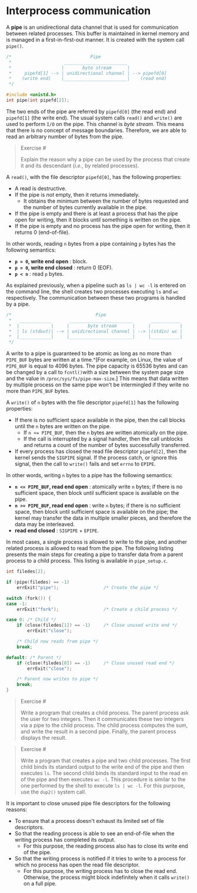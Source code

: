 # Interprocess communication

A **pipe** is an unidirectional data channel that is used for communication
between related processes. This buffer is maintained in kernel memory and is
managed in a first-in-first-out manner.  It is created with the system call
`pipe()`.

```C
/*                              Pipe
 *                    ________________________
 *                   |       byte stream      |
 *     pipefd[1] --> | unidirectional channel | --> pipefd[0]
 *    (write end)    |________________________|    (read end)
 */

#include <unistd.h>
int pipe(int pipefd[2]);
```

The two ends of the pipe are referred by `pipefd[0]` (the read end) and
`pipefd[1]` (the write end). The usual system calls `read()` and `write()` are
used to perform `I/O` on the pipe. This channel is *byte stream*. This means
that there is no concept of message boundaries. Therefore, we are able to read
an arbitrary number of bytes from the pipe.

> Exercise #
>
> Explain the reason why a pipe can be used by the process that create it and its
> descendant (*i.e.*, by related processes).

A `read()`, with the file descriptor `pipefd[0]`, has the following properties:

* A read is destructive.
* If the pipe is *not* empty, then it returns immediately.
    * It obtains the minimum between the number of bytes requested and the
        number of bytes currently available in the pipe.
* If the pipe is empty and there is at least a process that has the pipe open
    for writing, then it blocks until something is written on the pipe.
* If the pipe is empty and no process has the pipe open for writing, then it
    returns 0 (end-of-file).

In other words, reading `n` bytes from a pipe containing `p` bytes has the
following semantics:

* **`p = 0`, write end open** : block.
* **`p = 0`, write end closed** : return 0 (EOF).
* **`p < n`** : read `p` bytes.

As explained previously, when a pipeline such as `ls | wc -l` is entered on the
command line, the shell creates two processes executing `ls` and `wc`
respectively.  The communication between these two programs is handled by a
pipe.

```C
/*                                Pipe
 *   ____________       ________________________       ___________
 *  |            |     |       byte stream      |     |           |
 *  | ls (stdout)| --> | unidirectional channel | --> |(stdin) wc |
 *  |____________|     |________________________|     |___________|
 */
```

A write to a pipe is guaranteed to be atomic as long as no more than `PIPE_BUF`
bytes are written at a time.^[For example, on Linux, the value of `PIPE_BUF` is
equal to 4096 bytes. The pipe capacity is 65536 bytes and can be changed by a
call to `fcntl()`with a size between the system page size and the value in
`/proc/sys/fs/pipe-max-size`.] This means that data written by multiple process
on the same pipe won't be intermingled if they write no more than `PIPE_BUF`
bytes.

A `write()` of `n` bytes with the file descriptor `pipefd[1]` has the following
properties:

* If there is no sufficient space available in the pipe, then the call blocks
    until the `n` bytes are written on the pipe.
    * If `n <= PIPE_BUF`, then the `n` bytes are written atomically on the pipe.
    * If the call is interrupted by a signal handler, then the call unblocks and
        returns a count of the number of bytes successfully transferred.
* If every process has closed the read file descriptor `pipefd[2]`, then the 
    kernel sends the `SIGPIPE` signal. If the process catch, or ignore this
    signal, then the call to `write()` fails and set `errno` to `EPIPE`.

In other words, writing `n` bytes to a pipe has the following semantics:

* **`n <= PIPE_BUF`, read end open** : atomically write `n` bytes; if there is
    no sufficient space, then block until sufficient space is available on the
    pipe.
* **`n >= PIPE_BUF`, read end open** : write `n` bytes; if there is
    no sufficient space, then block until sufficient space is available on the
    pipe; the kernel may transfer the data in multiple smaller pieces, and
    therefore the data may be interleaved.
* **read end closed** : `SIGPIPE` + `EPIPE`.

In most cases, a single process is allowed to write to the pipe, and another
related process is allowed to read from the pipe. The following listing presents
the main steps for creating a pipe to transfer data from a parent process to a
child process. This listing is available in `pipe_setup.c`.

```C
int filedes[2];

if (pipe(filedes) == -1)
    errExit("pipe");                 /* Create the pipe */

switch (fork()) {
case -1:
    errExit("fork");                 /* Create a child process */

case 0: /* Child */
    if (close(filedes[1]) == -1)     /* Close unused write end */
        errExit("close");

    /* Child now reads from pipe */
    break;

default: /* Parent */
    if (close(filedes[0]) == -1)     /* Close unused read end */
        errExit("close");

    /* Parent now writes to pipe */
    break;
}
```

> Exercise #
>
> Write a program that creates a child process. The parent process ask the user
> for two integers. Then it communicates these two integers via a pipe to the
> child process. The child process computes the sum, and write the result in a
> second pipe. Finally, the parent process displays the result.

> Exercise #
>
> Write a program that creates a pipe and two child processes. The first child binds
> its standard output to the write end of the pipe and then executes `ls`. The
> second child binds its standard input to the read en of the pipe and then
> executes `wc -l`. This procedure is similar to the one performed by the shell to
> execute `ls | wc -l`. For this purpose, use the `dup2()` system call.

It is important to close unused pipe file descriptors for the following reasons:

* To ensure that a process doesn't exhaust its limited set of file descriptors.
* So that the reading process is able to see an end-of-file when the writing
    process has completed its output.
    * For this purpose, the reading process also has to close its write end of
        the pipe.
* So that the writing process is notified if it tries to write to a process for
    which no process has open the read file descriptor.
    * For this purpose, the writing process has to close the read end.
      Otherwise, the process might block indefinitely when it calls `write()`
      on a full pipe.
